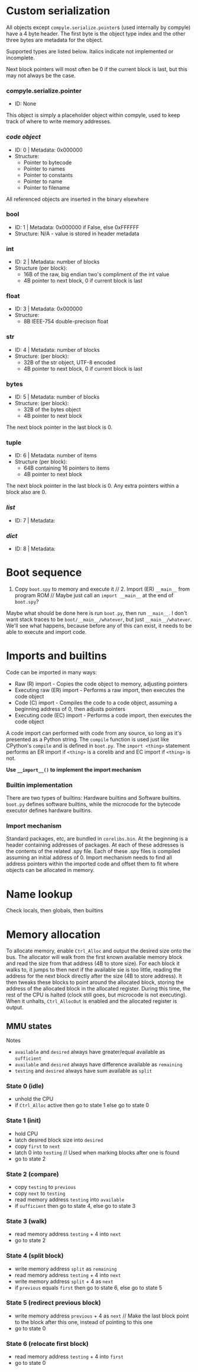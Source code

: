 # Custom serialization
All objects except `compyle.serialize.pointer`s (used internally by compyle) have a 4 byte header. The first byte is the object type index and the other three bytes are metadata for the object.

Supported types are listed below. Italics indicate not implemented or incomplete.

Next block pointers will most often be 0 if the current block is last, but this may not always be the case.

### compyle.serialize.pointer
* ID: None

This object is simply a placeholder object within compyle, used to keep track of where to write memory addresses.

### *code object*
* ID: 0 | Metadata: 0x000000
* Structure:
    * Pointer to bytecode
    * Pointer to names
    * Pointer to constants
    * Pointer to name
    * Pointer to filename

All referenced objects are inserted in the binary elsewhere

### bool
* ID: 1 | Metadata: 0x000000 if False, else 0xFFFFFF
* Structure: N/A - value is stored in header metadata

### int
* ID: 2 | Metadata: number of blocks
* Structure (per block):
    * 16B of the raw, big endian two's compliment of the int value
    * 4B pointer to next block, 0 if current block is last

### float
* ID: 3 | Metadata: 0x000000
* Structure:
    * 8B IEEE-754 double-precison float

### str
* ID: 4 | Metadata: number of blocks
* Structure: (per block):
    * 32B of the str object, UTF-8 encoded
    * 4B pointer to next block, 0 if current block is last

### bytes
* ID: 5 | Metadata: number of blocks
* Structure: (per block):
    * 32B of the bytes object
    * 4B pointer to next block

The next block pointer in the last block is 0.

### tuple
* ID: 6 | Metadata: number of items
* Structure (per block):
    * 64B containing 16 pointers to items
    * 4B pointer to next block

The next block pointer in the last block is 0. Any extra pointers within a block also are 0.

### *list*
* ID: 7 | Metadata:

### *dict*
* ID: 8 | Metadata:


# Boot sequence
1. Copy `boot.spy` to memory and execute it
// 2. Import (ER) `__main__` from program ROM   // Maybe just call an `import __main__` at the end of `boot.spy`?

Maybe what should be done here is run `boot.py`, then run `__main__`. I don't want stack traces to be `boot/__main__/whatever`, but just `__main__/whatever`. We'll see what happens, because before any of this can exist, it needs to be able to execute and import code.

# Imports and builtins
Code can be imported in many ways:
* Raw (R) import                - Copies the code object to memory, adjusting pointers
* Executing raw (ER) import     - Performs a raw import, then executes the code object
* Code (C) import               - Compiles the code to a code object, assuming a beginning address of 0, then adjusts pointers
* Executing code (EC) import    - Performs a code import, then executes the code object

A code import can performed with code from any source, so long as it's presented as a Python string. The `compile` function is used just like CPython's `compile` and is defined in `boot.py`. The `import <thing>` statement performs an ER import if `<thing>` is a corelib and and EC import if `<thing>` is not.

**Use `__import__()` to implement the import mechanism**

### Builtin implementation
There are two types of builtins: Hardware builtins and Software builtins. `boot.py` defines software builtins, while the microcode for the bytecode executor defines hardware builtins.

### Import mechanism
Standard packages, etc, are bundled in `corelibs.bin`. At the beginning is a header containing addresses of packages. At each of these addresses is the contents of the related .spy file. Each of these .spy files is compiled assuming an initial address of 0. Import mechanism needs to find all address pointers within the imported code and offset them to fit where objects can be allocated in memory.

# Name lookup
Check locals, then globals, then builtins

# Memory allocation
To allocate memory, enable `Ctrl_Alloc` and output the desired size onto the bus. The allocator will walk from the first known available memory block and read the size from that address (4B to store size). For each block it walks to, it jumps to then next if the available sie is too little, reading the address for the next block directly after the size (4B to store address). It then tweaks these blocks to point around the allocated block, storing the address of the allocated block in the allocated register. During this time, the rest of the CPU is halted (clock still goes, but microcode is not executing). When it unhalts, `Ctrl_AllocOut` is enabled and the allocated register is output.

## MMU states
Notes
* `available` and `desired` always have greater/equal available as `sufficient`
* `available` and `desired` always have difference available as `remaining`
* `testing` and `desired` always have sum available as `split`

### State 0 (idle)
* unhold the CPU
* if `Ctrl_Alloc` active then go to state 1 else go to state 0

### State 1 (init)
* hold CPU
* latch desired block size into `desired`
* copy `first` to `next`
* latch 0 into `testing`    // Used when marking blocks after one is found
* go to state 2

### State 2 (compare)
* copy `testing` to `previous`
* copy `next` to `testing`
* read memory address `testing` into `available`
* if `sufficient` then go to state 4, else go to state 3

### State 3 (walk)
* read memory address `testing` + 4 into `next`
* go to state 2

### State 4 (split block)
* write memory address `split` as `remaining`
* read memory address `testing` + 4 into `next`
* write memory address `split` + 4 as `next`
* if `previous` equals `first` then go to state 6, else go to state 5

### State 5 (redirect previous block)
* write memory address `previous` + 4 as `next`     // Make the last block point to the block after this one, instead of pointing to this one
* go to state 0

### State 6 (relocate first block)
* read memory address `testing` + 4 into `first`
* go to state 0
